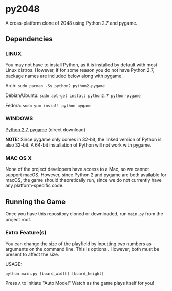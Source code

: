 py2048
======

A cross-platform clone of 2048 using Python 2.7 and pygame.


## Dependencies

### LINUX

You may not have to install Python, as it is installed by default with most
Linux distros. However, if for some reason you do not have Python 2.7, package
names are included below along with pygame.

Arch: `sudo pacman -Sy python2 python2-pygame`

Debian/Ubuntu: `sudo apt-get install python2.7 python-pygame`

Fedora: `sudo yum install python pygame`

### WINDOWS

[Python 2.7](https://www.python.org/ftp/python/2.7.7/python-2.7.7.msi),
[pygame](http://pygame.org/ftp/pygame-1.9.1.win32-py2.7.msi)
(direct download)

**NOTE:** Since pygame only comes in 32-bit, the linked version of Python is
also 32-bit. A 64-bit installation of Python will not work with pygame.

### MAC OS X

None of the project developers have access to a Mac, so we cannot support macOS.
However, since Python 2 and pygame are both available for macOS, the game should
theoretically run, since we do not currently have any platform-specific code.

## Running the Game

Once you have this repository cloned or downloaded, run `main.py` from the project root.

### Extra Feature(s)

You can change the size of the playfield by inputting two numbers as arguments on the command line.
This is optional. However, both must be present to affect the size.

USAGE:

    python main.py [board_width] [board_height]

Press `A` to initiate "Auto Mode!" Watch as the game plays itself for you!
